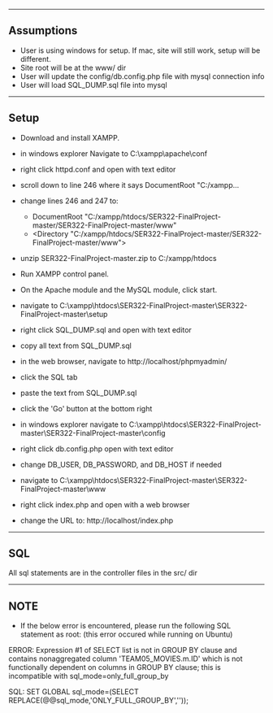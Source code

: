 
--------------------------
Assumptions
--------------------------
- User is using windows for setup. If mac, site will still work, setup will be different.
- Site root will be at the www/ dir
- User will update the config/db.config.php file with mysql connection info
- User will load SQL_DUMP.sql file into mysql


--------------------------
Setup
--------------------------
- Download and install XAMPP.
- in windows explorer Navigate to C:\xampp\apache\conf
- right click httpd.conf and open with text editor
- scroll down to line 246 where it says DocumentRoot "C:/xampp...
- change lines 246 and 247 to:
  - DocumentRoot "C:/xampp/htdocs/SER322-FinalProject-master/SER322-FinalProject-master/www"
  -  <Directory "C:/xampp/htdocs/SER322-FinalProject-master/SER322-FinalProject-master/www">

- unzip SER322-FinalProject-master.zip to C:/xampp/htdocs
- Run XAMPP control panel.
- On the Apache module and the MySQL module, click start.
- navigate to C:\xampp\htdocs\SER322-FinalProject-master\SER322-FinalProject-master\setup
- right click SQL_DUMP.sql and open with text editor
- copy all text from SQL_DUMP.sql
- in the web browser, navigate to http://localhost/phpmyadmin/
- click the SQL tab
- paste the text from SQL_DUMP.sql
- click the 'Go' button at the bottom right
- in windows explorer navigate to C:\xampp\htdocs\SER322-FinalProject-master\SER322-FinalProject-master\config
- right click db.config.php open with text editor
- change DB_USER, DB_PASSWORD, and DB_HOST if needed
- navigate to C:\xampp\htdocs\SER322-FinalProject-master\SER322-FinalProject-master\www
- right click index.php and open with a web browser
- change the URL to: http://localhost/index.php


--------------------------
SQL
--------------------------
All sql statements are in the controller files in the src/ dir


--------------------------
NOTE
--------------------------
- If the below error is encountered, please run the following SQL statement as root: (this error occured while running on Ubuntu)

ERROR:
Expression #1 of SELECT list is not in GROUP BY clause and contains nonaggregated column 'TEAM05_MOVIES.m.ID' which is not functionally dependent on columns in GROUP BY clause; this is incompatible with sql_mode=only_full_group_by

SQL:
SET GLOBAL sql_mode=(SELECT REPLACE(@@sql_mode,'ONLY_FULL_GROUP_BY',''));
